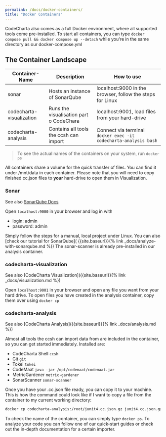 ```yaml
---
permalink: /docs/docker-containers/
title: "Docker Containers"
---
```


CodeCharta also comes as a full Docker environment, where all supported tools come pre-installed. To start all
containers, you can type `docker compose pull && docker compose up --detach` while you're in the same directory as our
docker-compose.yml

## The Container Landscape

| Container-Name           | Description                             | How to use                                                      |
| ------------------------ | --------------------------------------- | --------------------------------------------------------------- |
| sonar                    | Hosts an instance of SonarQube          | localhost:9000 in the browser, follow the steps for Linux       |
| codecharta-visualization | Runs the visualisation part o CodeChara | localhost:9001, load files from your hard-drive                 |
| codecharta-analysis      | Contains all tools the ccsh can import  | Connect via terminal `docker exec -it codecharta-analysis bash` |

> To see the actual names of the containers on your system, run `docker ps`

All containers share a volume for the quick transfer of files. You can find it under /mnt/data in each container.
Please note that you will need to copy finished cc.json files to **your** hard-drive to open them in Visualization.

### Sonar

See also [SonarQube Docs](https://docs.sonarqube.org/latest/setup/get-started-2-minutes/)

Open `localhost:9000` in your browser and log in with

-   login: admin
-   password: admin

Simply follow the steps for a manual, local project under Linux. You can also [check our tutorial for SonarQube](
{{site.baseurl}}{% link _docs/analyze-with-sonarqube.md %})
The sonar-scanner is already pre-installed in our analysis container.

### codecharta-visualization

See also [CodeCharta Visualization]({{site.baseurl}}{% link _docs/visualization.md %})

Open `localhost:9001` in your browser and open any file you want from your hard drive.
To open files you have created in the analysis container, copy them over using `docker cp`

### codecharta-analysis

See also [CodeCharta Analysis]({{site.baseurl}}{% link _docs/analysis.md %})

Almost all tools the ccsh can import data from are included in the container, so you can get started immediately.
Installed are:

-   CodeCharta Shell `ccsh`
-   Git `git`
-   Tokei `tokei`
-   CodeMaat `java -jar /opt/codemaat/codemaat.jar`
-   MetricGardener `metric-gardener`
-   SonarScanner `sonar-scanner`

Once you have your .cc.json file ready, you can copy it to your machine.
This is how the command could look like if I want to copy a file from the container to my current working directory:

```bash
docker cp codecharta-analysis:/root/junit4.cc.json.gz junit4.cc.json.gz
```

To check the name of the container, you can simply type `docker ps`.
To analyze your code you can follow one of our quick-start guides or check out the in-depth documentation for a certain
importer.
